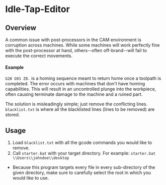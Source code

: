 # Idle-Tap-Editor

## Overview

A common issue with post-processors in the CAM environment is corruption across machines. While some machines will work perfectly fine with the post-processor at hand, others--often off-brand--will fail to execute the correct movements. 

#### Example 

`G28 G91 Z0.` is a homing sequence meant to return home once a toolpath is completed. The error occurs with machines that don't have homing capabilities. This will result in an uncontrolled plunge into the workpiece, often causing terminate damage to the machine and a ruined part.


The solution is misleadingly simple; just remove the conflicting lines. `blacklist.txt` is where all the blacklisted lines (lines to be removed) are stored.

## Usage

1. Load `blacklist.txt` with all the gcode commands you would like to remove.
2. Call `starter.bat` with your target directory. For example: `starter.bat \\Users\\johndoe\\desktop`
 - Because this program targets every file in every sub-directory of the given directory, make sure to carefully select the root in which you would like to use. 


